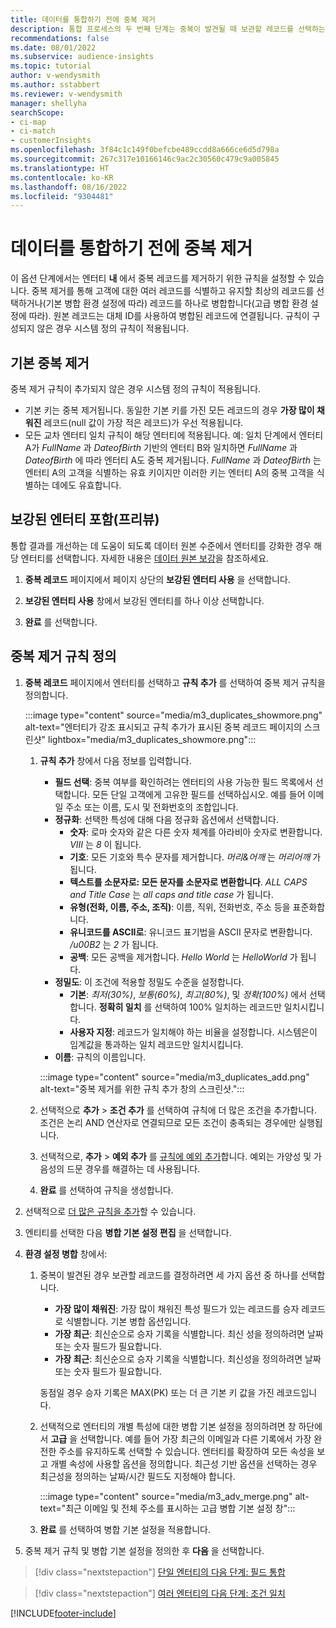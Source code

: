 ```yaml
---
title: 데이터를 통합하기 전에 중복 제거
description: 통합 프로세스의 두 번째 단계는 중복이 발견될 때 보관할 레코드를 선택하는 것입니다.
recommendations: false
ms.date: 08/01/2022
ms.subservice: audience-insights
ms.topic: tutorial
author: v-wendysmith
ms.author: sstabbert
ms.reviewer: v-wendysmith
manager: shellyha
searchScope:
- ci-map
- ci-match
- customerInsights
ms.openlocfilehash: 3f84c1c149f0befcbe489ccdd8a666ce6d5d798a
ms.sourcegitcommit: 267c317e10166146c9ac2c30560c479c9a005845
ms.translationtype: HT
ms.contentlocale: ko-KR
ms.lasthandoff: 08/16/2022
ms.locfileid: "9304481"
---
```

# <a name="remove-duplicates-before-unifying-data"></a>데이터를 통합하기 전에 중복 제거

이 옵션 단계에서는 엔터티 **내** 에서 중복 레코드를 제거하기 위한 규칙을 설정할 수 있습니다. 중복 제거를 통해 고객에 대한 여러 레코드를 식별하고 유지할 최상의 레코드를 선택하거나(기본 병합 환경 설정에 따라) 레코드를 하나로 병합합니다(고급 병합 환경 설정에 따라). 원본 레코드는 대체 ID를 사용하여 병합된 레코드에 연결됩니다. 규칙이 구성되지 않은 경우 시스템 정의 규칙이 적용됩니다.

## <a name="default-deduplication"></a>기본 중복 제거

중복 제거 규칙이 추가되지 않은 경우 시스템 정의 규칙이 적용됩니다.

- 기본 키는 중복 제거됩니다.
  동일한 기본 키를 가진 모든 레코드의 경우 **가장 많이 채워진** 레코드(null 값이 가장 적은 레코드)가 우선 적용됩니다.
- 모든 교차 엔터티 일치 규칙이 해당 엔터티에 적용됩니다.
  예: 일치 단계에서 엔터티 A가 *FullName* 과 *DateofBirth* 기반의 엔터티 B와 일치하면 *FullName* 과 *DateofBirth* 에 따라 엔터티 A도 중복 제거됩니다. *FullName* 과 *DateofBirth* 는 엔터티 A의 고객을 식별하는 유효 키이지만 이러한 키는 엔터티 A의 중복 고객을 식별하는 데에도 유효합니다.

## <a name="include-enriched-entities-preview"></a>보강된 엔터티 포함(프리뷰)

통합 결과를 개선하는 데 도움이 되도록 데이터 원본 수준에서 엔터티를 강화한 경우 해당 엔터티를 선택합니다. 자세한 내용은 [데이터 원본 보강](data-sources-enrichment.md)을 참조하세요.

1. **중복 레코드** 페이지에서 페이지 상단의 **보강된 엔터티 사용** 을 선택합니다.

1. **보강된 엔터티 사용** 창에서 보강된 엔터티를 하나 이상 선택합니다.

1. **완료** 를 선택합니다.

## <a name="define-deduplication-rules"></a>중복 제거 규칙 정의

1. **중복 레코드** 페이지에서 엔터티를 선택하고 **규칙 추가** 를 선택하여 중복 제거 규칙을 정의합니다.

   :::image type="content" source="media/m3_duplicates_showmore.png" alt-text="엔터티가 강조 표시되고 규칙 추가가 표시된 중복 레코드 페이지의 스크린샷"  lightbox="media/m3_duplicates_showmore.png":::

   1. **규칙 추가** 창에서 다음 정보를 입력합니다.
      - **필드 선택**: 중복 여부를 확인하려는 엔터티의 사용 가능한 필드 목록에서 선택합니다. 모든 단일 고객에게 고유한 필드를 선택하십시오. 예를 들어 이메일 주소 또는 이름, 도시 및 전화번호의 조합입니다.
      - **정규화**: 선택한 특성에 대해 다음 정규화 옵션에서 선택합니다.
        - **숫자**: 로마 숫자와 같은 다른 숫자 체계를 아라비아 숫자로 변환합니다. *VIII* 는 *8* 이 됩니다.
        - **기호**: 모든 기호와 특수 문자를 제거합니다. *머리&어깨* 는 *머리어깨* 가 됩니다.
        - **텍스트를 소문자로: 모든 문자를 소문자로 변환합니다**. *ALL CAPS and Title Case* 는 *all caps and title case* 가 됩니다.
        - **유형(전화, 이름, 주소, 조직)**: 이름, 직위, 전화번호, 주소 등을 표준화합니다.
        - **유니코드를 ASCII로**: 유니코드 표기법을 ASCII 문자로 변환합니다. */u00B2* 는 *2* 가 됩니다.
        - **공백**: 모든 공백을 제거합니다. *Hello   World* 는 *HelloWorld* 가 됩니다.
      - **정밀도**: 이 조건에 적용할 정밀도 수준을 설정합니다.
        - **기본**: *최저(30%)*, *보통(60%)*, *최고(80%)*, 및 *정확(100%)* 에서 선택합니다. **정확히 일치** 를 선택하여 100% 일치하는 레코드만 일치시킵니다.
        - **사용자 지정**: 레코드가 일치해야 하는 비율을 설정합니다. 시스템은이 임계값을 통과하는 일치 레코드만 일치시킵니다.
      - **이름**: 규칙의 이름입니다.

      :::image type="content" source="media/m3_duplicates_add.png" alt-text="중복 제거를 위한 규칙 추가 창의 스크린샷.":::

   1. 선택적으로 **추가** > **조건 추가** 를 선택하여 규칙에 더 많은 조건을 추가합니다. 조건은 논리 AND 연산자로 연결되므로 모든 조건이 충족되는 경우에만 실행됩니다.

   1. 선택적으로, **추가** > **예외 추가** 를 [규칙에 예외 추가](match-entities.md#add-exceptions-to-a-rule)합니다. 예외는 가양성 및 가음성의 드문 경우를 해결하는 데 사용됩니다.

   1. **완료** 를 선택하여 규칙을 생성합니다.

1. 선택적으로 [더 많은 규칙을 추가](#define-deduplication-rules)할 수 있습니다.

1. 엔티티를 선택한 다음 **병합 기본 설정 편집** 을 선택합니다.

1. **환경 설정 병합** 창에서:
   1. 중복이 발견된 경우 보관할 레코드를 결정하려면 세 가지 옵션 중 하나를 선택합니다.
      - **가장 많이 채워진**: 가장 많이 채워진 특성 필드가 있는 레코드를 승자 레코드로 식별합니다. 기본 병합 옵션입니다.
      - **가장 최근**: 최신순으로 승자 기록을 식별합니다. 최신 성을 정의하려면 날짜 또는 숫자 필드가 필요합니다.
      - **가장 최근**: 최신순으로 승자 기록을 식별합니다. 최신성을 정의하려면 날짜 또는 숫자 필드가 필요합니다.

      동점일 경우 승자 기록은 MAX(PK) 또는 더 큰 기본 키 값을 가진 레코드입니다.

   1. 선택적으로 엔터티의 개별 특성에 대한 병합 기본 설정을 정의하려면 창 하단에서 **고급** 을 선택합니다. 예를 들어 가장 최근의 이메일과 다른 기록에서 가장 완전한 주소를 유지하도록 선택할 수 있습니다. 엔터티를 확장하여 모든 속성을 보고 개별 속성에 사용할 옵션을 정의합니다. 최근성 기반 옵션을 선택하는 경우 최근성을 정의하는 날짜/시간 필드도 지정해야 합니다.

      :::image type="content" source="media/m3_adv_merge.png" alt-text="최근 이메일 및 전체 주소를 표시하는 고급 병합 기본 설정 창":::

   1. **완료** 를 선택하여 병합 기본 설정을 적용합니다.

1. 중복 제거 규칙 및 병합 기본 설정을 정의한 후 **다음** 을 선택합니다.
  
> [!div class="nextstepaction"]
> [단일 엔터티의 다음 단계: 필드 통합](merge-entities.md)

> [!div class="nextstepaction"]
> [여러 엔터티의 다음 단계: 조건 일치](match-entities.md)

[!INCLUDE[footer-include](includes/footer-banner.md)]

